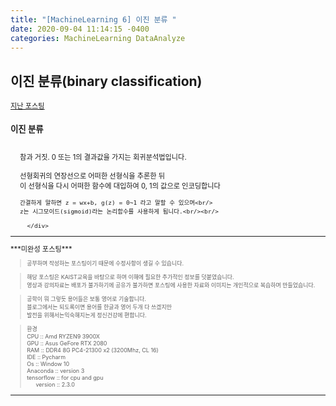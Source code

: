 ```yaml
---
title: "[MachineLearning 6] 이진 분류 "
date: 2020-09-04 11:14:15 -0400
categories: MachineLearning DataAnalyze
---
```

## 이진 분류(binary classification)


<div style = "font-size :0.8em">
  <a href = "https://can019.github.io/machinelearning/dataanalyze/MachineLearning-AI-6/">지난 포스팅</a><br/>
  <div>
      <div>
    	<h3 style = "font-size :1.2em"> 이진 분류</h3><br/>
    	<div style = "margin-left : 3%">
	 참과 거짓. 0 또는 1의 결과값을 가지는 회귀분석법입니다.<br/><br/>
	 선형회귀의 연장선으로 어떠한 선형식을 추론한 뒤<br/>
	 이 선형식을 다시 어떠한 함수에 대입하여 0, 1의 값으로 인코딩합니다<br/<br/>

	간결하게 말하면 z = wx+b, g(z) = 0~1 라고 말할 수 있으며<br/>
	z는 시그모이드(sigmoid)라는 논리함수를 사용하게 됩니다.<br/><br/>
  
      </div>
  </div>
 <hr/>
    ***미완성 포스팅***<br/>
   <div style = "font-size :0.8em">
   <blockquote> 공부하며 작성하는 포스팅이기 때문에 수정사항이 생길 수 있습니다. </blockquote>
   <blockquote>해당 포스팅은 KAIST교육을 바탕으로 하며 이해에 필요한 추가적인 정보를 덧붙였습니다.<br/>
  	영상과 강의자료는 배포가 불가하기에 공유가 불가하면 포스팅에 사용한 자료와 이미지는 개인적으로 복습하며 만들었습니다. </blockquote>
  	<blockquote> 공학이 뭐 그렇듯 용어들은 보통 영어로 기술합니다.<br/>
   	 블로그에서는 되도록이면 용어를 한글과 영어 두개 다 쓰겠지만<br/>
   	 발전을 위해서는익숙해지는게 정신건강에 편합니다.
  </blockquote>
  <blockquote>
  	  환경<br/>
   	CPU :: Amd RYZEN9 3900X<br/>
   	GPU :: Asus GeFore RTX 2080<br/>
    	RAM :: DDR4 8G PC4-21300 x2 (3200Mhz, CL 16)<br/>
    	IDE :: Pycharm<br/>
    	Os :: Window 10<br/>
   	 Anaconda :: version 3<br/>
   	 tensorflow :: for cpu and gpu<br/>
    <div style = "margin-left : 3%">
       version :: 2.3.0<br/>
    </div>
  </blockquote>
</div>
  <hr/>
</div>
